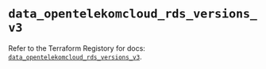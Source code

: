 # `data_opentelekomcloud_rds_versions_v3`

Refer to the Terraform Registory for docs: [`data_opentelekomcloud_rds_versions_v3`](https://www.terraform.io/docs/providers/opentelekomcloud/d/rds_versions_v3).
